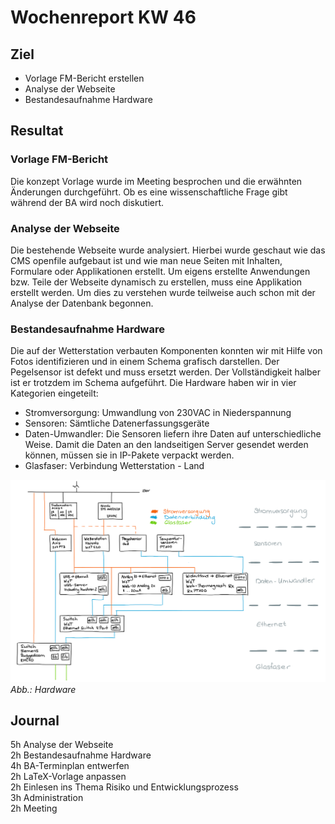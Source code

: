 # Wochenreport KW 46

## Ziel
* Vorlage FM-Bericht erstellen
* Analyse der Webseite
* Bestandesaufnahme Hardware

## Resultat

### Vorlage FM-Bericht
Die konzept Vorlage wurde im Meeting besprochen und die erwähnten Änderungen durchgeführt. Ob es eine wissenschaftliche Frage gibt während der BA wird noch diskutiert.

### Analyse der Webseite
Die bestehende Webseite wurde analysiert. Hierbei wurde geschaut wie das CMS openfile aufgebaut ist und wie man neue Seiten mit Inhalten, Formulare oder Applikationen erstellt. Um eigens erstellte Anwendungen bzw. Teile der Webseite dynamisch zu erstellen, muss eine Applikation erstellt werden. Um dies zu verstehen wurde teilweise auch schon mit der Analyse der Datenbank begonnen.

### Bestandesaufnahme Hardware
Die auf der Wetterstation verbauten Komponenten konnten wir mit Hilfe von Fotos identifizieren und in einem Schema grafisch darstellen. Der Pegelsensor ist defekt und muss ersetzt werden. Der Vollständigkeit halber ist er trotzdem im Schema aufgeführt. Die Hardware haben wir in vier Kategorien eingeteilt:

* Stromversorgung: Umwandlung von 230VAC in Niederspannung  
* Sensoren: Sämtliche Datenerfassungsgeräte  
* Daten-Umwandler: Die Sensoren liefern ihre Daten auf unterschiedliche Weise. Damit die Daten an den landseitigen Server gesendet werden können, müssen sie in IP-Pakete verpackt werden.  
* Glasfaser: Verbindung Wetterstation - Land  

![Screenshot](/img/HW-Aufbau.png)
*Abb.: Hardware*


## Journal
5h Analyse der Webseite  
2h Bestandesaufnahme Hardware  
4h BA-Terminplan entwerfen  
2h LaTeX-Vorlage anpassen  
2h Einlesen ins Thema Risiko und Entwicklungsprozess  
3h Administration  
2h Meeting
